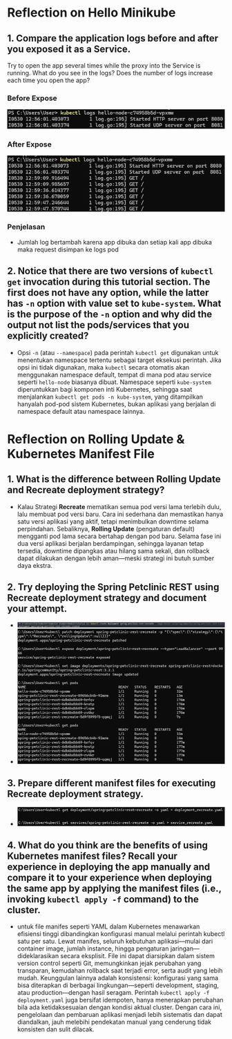 # Reflection on Hello Minikube

## 1.  Compare the application logs before and after you exposed it as a Service.
Try to open the app several times while the proxy into the Service is running.
What do you see in the logs? Does the number of logs increase each time you open the app?

### Before Expose
![alt text](image-2.png)

### After Expose
![alt text](image-3.png)

### Penjelasan
- Jumlah log bertambah karena app dibuka dan setiap kali app dibuka maka request disimpan ke logs pod


## 2. Notice that there are two versions of `kubectl get` invocation during this tutorial section. The first does not have any option, while the latter has `-n` option with value set to `kube-system`. What is the purpose of the `-n` option and why did the output not list the pods/services that you explicitly created?

- Opsi `-n` (atau `--namespace`) pada perintah `kubectl get` digunakan untuk menentukan namespace tertentu sebagai target eksekusi perintah. Jika opsi ini tidak digunakan, maka `kubectl` secara otomatis akan menggunakan namespace default, tempat di mana pod atau service seperti `hello-node` biasanya dibuat. Namespace seperti `kube-system` diperuntukkan bagi komponen inti Kubernetes, sehingga saat menjalankan `kubectl get pods -n kube-system`, yang ditampilkan hanyalah pod-pod sistem Kubernetes, bukan aplikasi yang berjalan di namespace default atau namespace lainnya.


# Reflection on Rolling Update & Kubernetes Manifest File

## 1.  What is the difference between Rolling Update and Recreate deployment strategy?

- Kalau Strategi **Recreate** mematikan semua pod versi lama terlebih dulu, lalu membuat pod versi baru. Cara ini sederhana dan memastikan hanya satu versi aplikasi yang aktif, tetapi menimbulkan downtime selama perpindahan.
Sebaliknya, **Rolling Update** (pengaturan default) mengganti pod lama secara bertahap dengan pod baru. Selama fase ini dua versi aplikasi berjalan berdampingan, sehingga layanan tetap tersedia, downtime dipangkas atau hilang sama sekali, dan rollback dapat dilakukan dengan lebih aman—meski strategi ini butuh sumber daya ekstra.

## 2. Try deploying the Spring Petclinic REST using Recreate deployment strategy and document your attempt.
- ![alt text](image-5.png)
- ![alt text](image-6.png)

## 3. Prepare different manifest files for executing Recreate deployment strategy.
- ![alt text](image-7.png)

## 4. What do you think are the benefits of using Kubernetes manifest files? Recall your experience in deploying the app manually and compare it to your experience when deploying the same app by applying the manifest files (i.e., invoking `kubectl apply -f` command) to the cluster.

- untuk file manifes seperti YAML dalam Kubernetes menawarkan efisiensi tinggi dibandingkan konfigurasi manual melalui perintah kubectl satu per satu. Lewat manifes, seluruh kebutuhan aplikasi—mulai dari container image, jumlah instance, hingga pengaturan jaringan—dideklarasikan secara eksplisit. File ini dapat diarsipkan dalam sistem version control seperti Git, memungkinkan jejak perubahan yang transparan, kemudahan rollback saat terjadi error, serta audit yang lebih mudah. Keunggulan lainnya adalah konsistensi: konfigurasi yang sama bisa diterapkan di berbagai lingkungan—seperti development, staging, atau production—dengan hasil seragam. Perintah `kubectl apply -f deployment.yaml` juga bersifat idempoten, hanya menerapkan perubahan bila ada ketidaksesuaian dengan kondisi aktual cluster. Dengan cara ini, pengelolaan dan pembaruan aplikasi menjadi lebih sistematis dan dapat diandalkan, jauh melebihi pendekatan manual yang cenderung tidak konsisten dan sulit dilacak.






